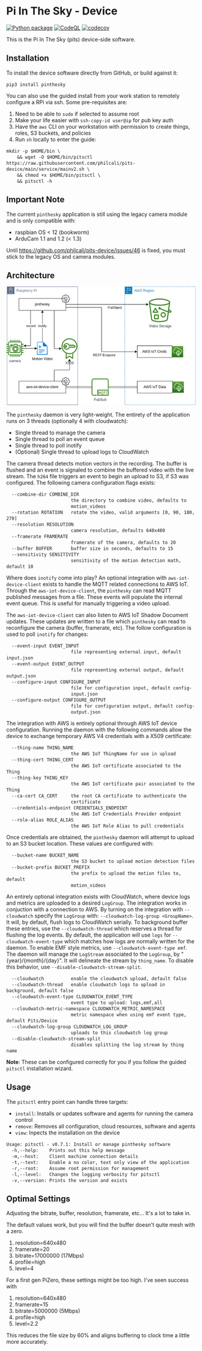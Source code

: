 # Pi In The Sky - Device

[![Python package](https://github.com/philcali/pits-device/actions/workflows/python-package.yml/badge.svg)](https://github.com/philcali/pits-device/actions/workflows/python-package.yml)
[![CodeQL](https://github.com/philcali/pits-device/actions/workflows/codeql-analysis.yml/badge.svg)](https://github.com/philcali/pits-device/actions/workflows/codeql-analysis.yml)
[![codecov](https://codecov.io/gh/philcali/pits-device/branch/main/graph/badge.svg?token=WV9HZSP462)](https://codecov.io/gh/philcali/pits-device)

This is the Pi In The Sky (pits) device-side software.

## Installation

To install the device software directly from GitHub, or build against it:

```
pip3 install pinthesky
```

You can also use the guided install from your work station to remotely configure a RPi via ssh. Some pre-requisites are:

1. Need to be able to `sudo` if selected to assume root
1. Make your life easier with `ssh-copy-id user@ip` for pub key auth
1. Have the `aws` CLI on your workstation with permission to create things, roles, S3 buckets, and policies
1. Run `sh` locally to enter the guide:

```
mkdir -p $HOME/bin \
    && wget -O $HOME/bin/pitsctl https://raw.githubusercontent.com/philcali/pits-device/main/service/mainv2.sh \
    && chmod +x $HOME/bin/pitsctl \
    && pitsctl -h
```

## Important Note

The current `pinthesky` application is still using the legacy camera module and is only compatible with:

- raspbian OS < 12 (bookworm)
- ArduCam 1.1 and 1.2 (< 1.3)

Until https://github.com/philcali/pits-device/issues/46 is fixed, you must stick to the legacy OS and camera modules.

## Architecture

![pinthesky.png](https://raw.githubusercontent.com/philcali/pits-device/main/images/pinthesky.png)

The `pinthesky` daemon is very light-weight. The entirety of the application runs on 3 threads (optionally 4 with cloudwatch):

- Single thread to manage the camera
- Single thread to poll an event queue
- Single thread to poll inotify
- (Optional) Single thread to upload logs to CloudWatch

The camera thread detects motion vectors in the recording. The buffer is flushed and an event is
signaled to combine the buffered video with the live stream. The `h264` file triggers an event
to begin an upload to S3, if S3 was configured. The following camera configuration flags exists:

```
  --combine-dir COMBINE_DIR
                        the directory to combine video, defaults to
                        motion_videos
  --rotation ROTATION   rotate the video, valid arguments [0, 90, 180, 270]
  --resolution RESOLUTION
                        camera resolution, defaults 640x480
  --framerate FRAMERATE
                        framerate of the camera, defaults to 20
  --buffer BUFFER       buffer size in seconds, defaults to 15
  --sensitivity SENSITIVITY
                        sensitivity of the motion detection math, default 10
```

Where does `inotify` come into play? An optional integration with
`aws-iot-device-client` exists to handle the MQTT related connections to AWS IoT. Through
the `aws-iot-device-client`, the `pinthesky` can read MQTT published messages from a file. These
events will populate the internal event queue. This is useful for manually triggering a video upload.

The `aws-iot-device-client` can also listen to AWS IoT Shadow Document updates. These updates
are written to a file which `pinthesky` can read to reconfigure the camera (buffer, framerate, etc).
The follow configuration is used to poll `inotify` for changes:

```
  --event-input EVENT_INPUT
                        file representing external input, default input.json
  --event-output EVENT_OUTPUT
                        file representing external output, default output.json
  --configure-input CONFIGURE_INPUT
                        file for configuration input, default config-
                        input.json
  --configure-output CONFIGURE_OUTPUT
                        file for configuration output, default config-
                        output.json
```

The integration with AWS is entirely optional through AWS IoT device configuration.
Running the daemon with the following commands allow the device to exchange temporary
AWS V4 credentials with a X509 certificate:

```
  --thing-name THING_NAME
                        the AWS IoT ThingName for use in upload
  --thing-cert THING_CERT
                        the AWS IoT certificate associated to the Thing
  --thing-key THING_KEY
                        the AWS IoT certificate pair associated to the Thing
  --ca-cert CA_CERT     the root CA certificate to authenticate the
                        certificate
  --credentials-endpoint CREDENTIALS_ENDPOINT
                        the AWS IoT Credentials Provider endpoint
  --role-alias ROLE_ALIAS
                        the AWS IoT Role Alias to pull credentials
```

Once credentials are obtained, the `pinthesky` daemon will attempt to upload to an S3 bucket
location. These values are configured with:

```
  --bucket-name BUCKET_NAME
                        the S3 bucket to upload motion detection files
  --bucket-prefix BUCKET_PREFIX
                        the prefix to upload the motion files to, default
                        motion_videos
```

An entirely optional integration exists with CloudWatch, where device
logs and metrics are uploaded to a desired `LogGroup`. The integration
works in conjuction with a connection to AWS. By turning on the
integration with `--cloudwatch` specify the `LogGroup` with:
`--cloudwatch-log-group <GroupName>`. It will, by default, flush
logs to CloudWatch serially. To background buffer these entries, use
the `--cloudwatch-thread` which reserves a thread for flushing the
log events. By default, the application will use `logs` for
`--cloudwatch-event-type` which matches how logs are normally written
for the daemon. To enable EMF style metrics, use 
`--cloudwatch-event-type emf`. The daemon will manage the `LogStream`
associated to the `LogGroup`, by "{year}/{month}/{day}". It will
delineate the stream by `thing_name`. To disable this behavior, use
`--disable-cloudwatch-stream-split`.

```
  --cloudwatch          enable the cloudwatch upload, default false
  --cloudwatch-thread   enable cloudwatch logs to upload in background, default false
  --cloudwatch-event-type CLOUDWATCH_EVENT_TYPE
                        event type to upload: logs,emf,all
  --cloudwatch-metric-namespace CLOUDWATCH_METRIC_NAMESPACE
                        metric namespace when using emf event type, default Pits/Device
  --cloudwatch-log-group CLOUDWATCH_LOG_GROUP
                        uploads to this cloudwatch log group
  --disable-cloudwatch-stream-split
                        disables splitting the log stream by thing name
```

__Note__: These can be configured correctly for you if you follow the guided `pitsctl` installation
wizard.

## Usage

The `pitsctl` entry point can handle three targets:

- `install`: Installs or updates software and agents for running the camera control
- `remove`: Removes all configuration, cloud resources, software and agents
- `view`: Inpects the installation on the device

```
Usage: pitsctl - v0.7.1: Install or manage pinthesky software
  -h,--help:    Prints out this help message
  -m,--host:    Client machine connection details
  -t,--text:    Enable a no color, text only view of the application
  -r,--root:    Assume root permission for management
  -l,--level:   Changes the logging verbosity for pitsctl
  -v,--version: Prints the version and exists
```

## Optimal Settings

Adjusting the bitrate, buffer, resolution, framerate, etc... It's a lot to take in.

The default values work, but you will find the buffer doesn't quite mesh with a zero.

1. resolution=640x480
2. framerate=20
3. bitrate=17000000 (17Mbps)
4. profile=high
5. level=4

For a first gen PiZero, these settings might be too high. I've seen success with

1. resolution=640x480
2. framerate=15
3. bitrate=5000000 (5Mbps)
4. profile=high
5. level=2.2

This reduces the file size by 60% and aligns buffering to clock time a little more accurately.
